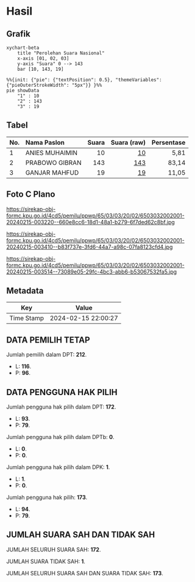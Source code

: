 # Hasil

## Grafik

```mermaid
xychart-beta
    title "Perolehan Suara Nasional"
    x-axis [01, 02, 03]
    y-axis "Suara" 0 --> 143
    bar [10, 143, 19]
```

```mermaid
%%{init: {"pie": {"textPosition": 0.5}, "themeVariables": {"pieOuterStrokeWidth": "5px"}} }%%
pie showData
    "1" : 10
    "2" : 143
    "3" : 19
```

## Tabel

| No. | Nama Paslon    | Suara | Suara (raw) | Persentase |
|:--- |:-------------- | -----:| -----------:| ----------:|
| 1   | ANIES MUHAIMIN | 10    | [10][p-1]   | 5,81       |
| 2   | PRABOWO GIBRAN | 143   | [143][p-2]  | 83,14      |
| 3   | GANJAR MAHFUD  | 19    | [19][p-3]   | 11,05      |


[p-1]: https://github.com/gigit-pemilu/pemilu-2024/blob/main/pilpres/hitung-suara/sub/65-kalimantan-utara/sub/03-nunukan/sub/03-sembakung/sub/2002-lubakan/sub/001-tps/sub/paslon-1.txt
[p-2]: https://github.com/gigit-pemilu/pemilu-2024/blob/main/pilpres/hitung-suara/sub/65-kalimantan-utara/sub/03-nunukan/sub/03-sembakung/sub/2002-lubakan/sub/001-tps/sub/paslon-2.txt
[p-3]: https://github.com/gigit-pemilu/pemilu-2024/blob/main/pilpres/hitung-suara/sub/65-kalimantan-utara/sub/03-nunukan/sub/03-sembakung/sub/2002-lubakan/sub/001-tps/sub/paslon-3.txt

## Foto C Plano

https://sirekap-obj-formc.kpu.go.id/4cd5/pemilu/ppwp/65/03/03/20/02/6503032002001-20240215-003220--660e8cc6-18d1-48a1-b279-6f7ded62c8bf.jpg

https://sirekap-obj-formc.kpu.go.id/4cd5/pemilu/ppwp/65/03/03/20/02/6503032002001-20240215-003410--b83f737e-3fd6-44a7-a98c-07fa8123cfd4.jpg

https://sirekap-obj-formc.kpu.go.id/4cd5/pemilu/ppwp/65/03/03/20/02/6503032002001-20240215-003514--73089e05-29fc-4bc3-abb6-b53067532fa5.jpg


## Metadata

| Key        | Value               |
| ---------- | ------------------- |
| Time Stamp | 2024-02-15 22:00:27 |


## DATA PEMILIH TETAP

Jumlah pemilih dalam DPT: **212**.
 * L: **116**.
 * P: **96**.

## DATA PENGGUNA HAK PILIH

Jumlah pengguna hak pilih dalam DPT: **172**.
 * L: **93**.
 * P: **79**.

Jumlah pengguna hak pilih dalam DPTb: **0**.
 * L: **0**.
 * P: **0**.

Jumlah pengguna hak pilih dalam DPK: **1**.
 * L: **1**.
 * P: **0**.

Jumlah pengguna hak pilih: **173**.
 * L: **94**.
 * P: **79**.

## JUMLAH SUARA SAH DAN TIDAK SAH

JUMLAH SELURUH SUARA SAH: **172**.

JUMLAH SUARA TIDAK SAH: **1**.

JUMLAH SELURUH SUARA SAH DAN SUARA TIDAK SAH: **173**.



